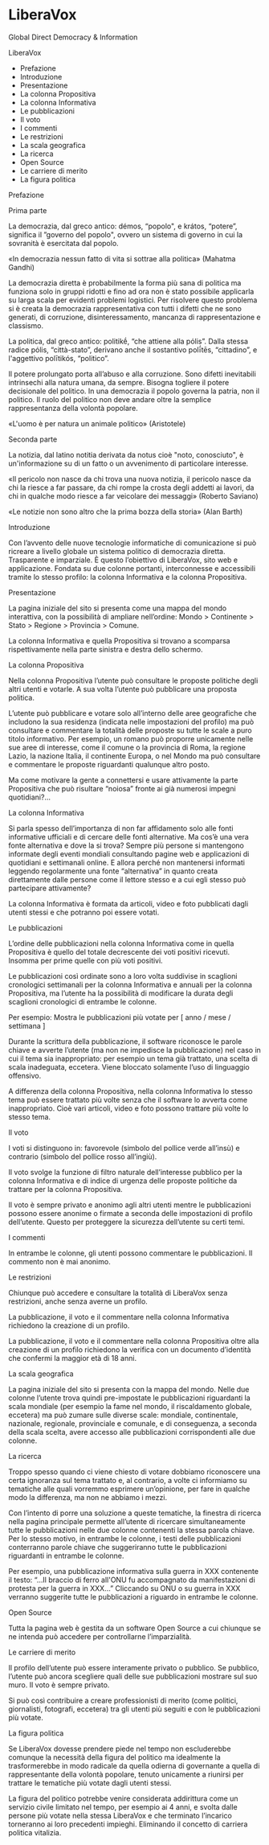 # LiberaVox
Global Direct Democracy &amp; Information

LiberaVox

- Prefazione
- Introduzione
- Presentazione
- La colonna Propositiva
- La colonna Informativa
- Le pubblicazioni
- Il voto
- I commenti
- Le restrizioni
- La scala geografica
- La ricerca
- Open Source
- Le carriere di merito
- La figura politica


Prefazione

Prima parte

La democrazia, dal greco antico: démos, “popolo", e krátos, “potere”, significa il ”governo del popolo", ovvero un sistema di governo in cui la sovranità è esercitata dal popolo.

«In democrazia nessun fatto di vita si sottrae alla politica» (Mahatma Gandhi)

La democrazia diretta è probabilmente la forma più sana di politica ma funziona solo in gruppi ridotti e fino ad ora non è stato possibile applicarla su larga scala per evidenti problemi logistici.
Per risolvere questo problema si è creata la democrazia rappresentativa con tutti i difetti che ne sono generati, di corruzione, disinteressamento, mancanza di rappresentazione e classismo.

La politica, dal greco antico: politikḗ, “che attiene alla pόlis”. Dalla stessa radice pόlis, “città-stato”, derivano anche il sostantivo polī́tēs, “cittadino”, e l'aggettivo polītikós, “politico”.

Il potere prolungato porta all’abuso e alla corruzione. Sono difetti inevitabili intrinsechi alla natura umana, da sempre. Bisogna togliere il potere decisionale del politico. In una democrazia il popolo governa la patria, non il politico. Il ruolo del politico non deve andare oltre la semplice rappresentanza della volontà popolare.

«L'uomo è per natura un animale politico» (Aristotele)

Seconda parte

La notizia, dal latino notitia derivata da notus cioè "noto, conosciuto", è un'informazione su di un fatto o un avvenimento di particolare interesse.

«Il pericolo non nasce da chi trova una nuova notizia, il pericolo nasce da chi la riesce a far passare, da chi rompe la crosta degli addetti ai lavori, da chi in qualche modo riesce a far veicolare dei messaggi» (Roberto Saviano)

«Le notizie non sono altro che la prima bozza della storia» (Alan Barth)


Introduzione

Con l’avvento delle nuove tecnologie informatiche di comunicazione si può ricreare a livello globale un sistema politico di democrazia diretta. Trasparente e imparziale.
È questo l’obiettivo di LiberaVox, sito web e applicazione. Fondata su due colonne portanti, interconnesse e accessibili tramite lo stesso profilo: la colonna Informativa e la colonna Propositiva.


Presentazione

La pagina iniziale del sito si presenta come una mappa del mondo interattiva, con la possibilità di ampliare nell’ordine: Mondo > Continente > Stato > Regione > Provincia > Comune.

La colonna Informativa e quella Propositiva si trovano a scomparsa rispettivamente nella parte sinistra e destra dello schermo.


La colonna Propositiva

Nella colonna Propositiva l’utente può consultare le proposte politiche degli altri utenti e votarle.
A sua volta l’utente può pubblicare una proposta politica.

L’utente può pubblicare e votare solo all’interno delle aree geografiche che includono la sua residenza (indicata nelle impostazioni del profilo) ma può consultare e commentare la totalità delle proposte su tutte le scale a puro titolo informativo.
Per esempio, un romano può proporre unicamente nelle sue aree di interesse, come il comune o la provincia di Roma, la regione Lazio, la nazione Italia, il continente Europa, o nel Mondo ma può consultare e commentare le proposte riguardanti qualunque altro posto.


Ma come motivare la gente a connettersi e usare attivamente la parte Propositiva che può risultare “noiosa” fronte ai già numerosi impegni quotidiani?…


La colonna Informativa

Si parla spesso dell’importanza di non far affidamento solo alle fonti informative ufficiali e di cercare delle fonti alternative.
Ma cos’è una vera fonte alternativa e dove la si trova?
Sempre più persone si mantengono informate degli eventi mondiali consultando pagine web e applicazioni di quotidiani e settimanali online. E allora perché non mantenersi informati leggendo regolarmente una fonte “alternativa” in quanto creata direttamente dalle persone come il lettore stesso e a cui egli stesso può partecipare attivamente?

La colonna Informativa è formata da articoli, video e foto pubblicati dagli utenti stessi e che potranno poi essere votati.


Le pubblicazioni

L’ordine delle pubblicazioni nella colonna Informativa come in quella Propositiva è quello del totale decrescente dei voti positivi ricevuti. Insomma per prime quelle con più voti positivi.

Le pubblicazioni così ordinate sono a loro volta suddivise in scaglioni cronologici settimanali per la colonna Informativa e annuali per la colonna Propositiva, ma l’utente ha la possibilità di modificare la durata degli scaglioni cronologici di entrambe le colonne.

Per esempio: Mostra le pubblicazioni più votate per [ anno / mese / settimana ] 

Durante la scrittura della pubblicazione, il software riconosce le parole chiave e avverte l’utente (ma non ne impedisce la pubblicazione) nel caso in cui il tema sia inappropriato: per esempio un tema già trattato, una scelta di scala inadeguata, eccetera. Viene bloccato solamente l’uso di linguaggio offensivo.

A differenza della colonna Propositiva, nella colonna Informativa lo stesso tema può essere trattato più volte senza che il software lo avverta come inappropriato. Cioè vari articoli, video e foto possono trattare più volte lo stesso tema.


Il voto

I voti si distinguono in: favorevole (simbolo del pollice verde all’insù) e contrario (simbolo del pollice rosso all’ingiù).

Il voto svolge la funzione di filtro naturale dell’interesse pubblico per la colonna Informativa e di indice di urgenza delle proposte politiche da trattare per la colonna Propositiva.

Il voto è sempre privato e anonimo agli altri utenti mentre le pubblicazioni possono essere anonime o firmate a seconda delle impostazioni di profilo dell’utente. Questo per proteggere la sicurezza dell’utente su certi temi.


I commenti

In entrambe le colonne, gli utenti possono commentare le pubblicazioni.
Il commento non è mai anonimo.


Le restrizioni

Chiunque può accedere e consultare la totalità di LiberaVox senza restrizioni, anche senza averne un profilo.

La pubblicazione, il voto e il commentare nella colonna Informativa richiedono la creazione di un profilo.

La pubblicazione, il voto e il commentare nella colonna Propositiva oltre alla creazione di un profilo richiedono la verifica con un documento d’identità che confermi la maggior età di 18 anni.


La scala geografica

La pagina iniziale del sito si presenta con la mappa del mondo. Nelle due colonne l’utente trova quindi pre-impostate le pubblicazioni riguardanti la scala mondiale (per esempio la fame nel mondo, il riscaldamento globale, eccetera) ma può zumare sulle diverse scale: mondiale, continentale, nazionale, regionale, provinciale e comunale, e di conseguenza, a seconda della scala scelta, avere accesso alle pubblicazioni corrispondenti alle due colonne.


La ricerca

Troppo spesso quando ci viene chiesto di votare dobbiamo riconoscere una certa ignoranza sul tema trattato e, al contrario, a volte ci informiamo su tematiche alle quali vorremmo esprimere un’opinione, per fare in qualche modo la differenza, ma non ne abbiamo i mezzi.

Con l’intento di porre una soluzione a queste tematiche, la finestra di ricerca nella pagina principale permette all’utente di ricercare simultaneamente tutte le pubblicazioni nelle due colonne contenenti la stessa parola chiave.
Per lo stesso motivo, in entrambe le colonne, i testi delle pubblicazioni conterranno parole chiave che suggeriranno tutte le pubblicazioni riguardanti in entrambe le colonne.

Per esempio, una pubblicazione informativa sulla guerra in XXX contenente il testo:
“…Il braccio di ferro all'ONU fu accompagnato da manifestazioni di protesta per la guerra in XXX…”
Cliccando su ONU o su guerra in XXX verranno suggerite tutte le pubblicazioni a riguardo in entrambe le colonne.


Open Source

Tutta la pagina web è gestita da un software Open Source a cui chiunque se ne intenda può accedere per controllarne l’imparzialità.


Le carriere di merito

Il profilo dell’utente può essere interamente privato o pubblico.
Se pubblico, l’utente può ancora scegliere quali delle sue pubblicazioni mostrare sul suo muro.
Il voto è sempre privato.

Si può così contribuire a creare professionisti di merito (come politici, giornalisti, fotografi, eccetera) tra gli utenti più seguiti e con le pubblicazioni più votate.


La figura politica

Se LiberaVox dovesse prendere piede nel tempo non escluderebbe comunque la necessità della figura del politico ma idealmente la trasformerebbe in modo radicale da quella odierna di governante a quella di rappresentante della volontà popolare, tenuto unicamente a riunirsi per trattare le tematiche più votate dagli utenti stessi.

La figura del politico potrebbe venire considerata addirittura come un servizio civile limitato nel tempo, per esempio ai 4 anni, e svolta dalle persone più votate nella stessa LiberaVox e che terminato l’incarico torneranno ai loro precedenti impieghi.
Eliminando il concetto di carriera politica vitalizia.
